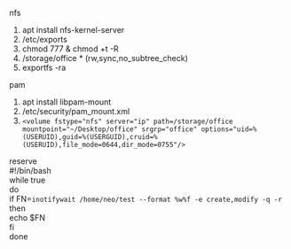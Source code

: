 nfs
1. apt install nfs-kernel-server
2. /etc/exports
3. chmod 777 & chmod +t -R
4. /storage/office * (rw,sync,no_subtree_check)
5. exportfs -ra

pam
1. apt install libpam-mount
2. /etc/security/pam_mount.xml
3. `<volume fstype="nfs" server="ip" path=/storage/office mountpoint="~/Desktop/office" srgrp="office" options="uid=%(USERUID),guid=%(USERGUID),cruid=%(USERUID),file_mode=0644,dir_mode=0755"/>`

reserve  
#!/bin/bash  
while true  
 do  
   if FN=`inotifywait /home/neo/test --format %w%f -e create,modify -q -r`  
   then  
    echo $FN  
   fi  
 done  
